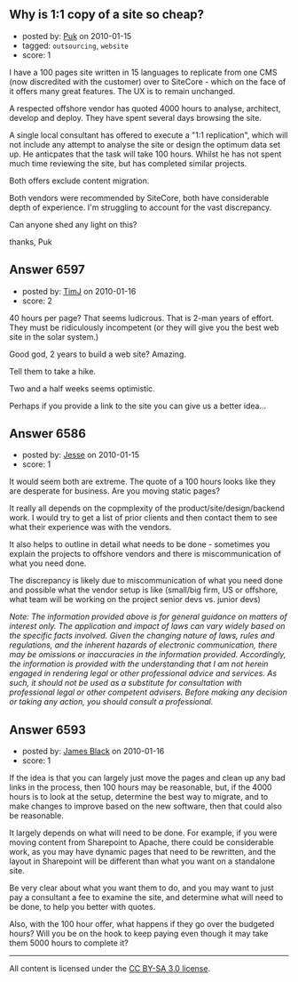 ## Why is 1:1 copy of a site so cheap?

- posted by: [Puk](https://stackexchange.com/users/-1/1859-puk) on 2010-01-15
- tagged: `outsourcing`, `website`
- score: 1

I have a 100 pages site written in 15 languages to replicate from one CMS (now discredited with the customer) over to SiteCore - which on the face of it offers many great features. The UX is to remain unchanged.

A respected offshore vendor has quoted 4000 hours to analyse, architect, develop and deploy. They have spent several days browsing the site.

A single local consultant has offered to execute a "1:1 replication", which will not include any attempt to analyse the site or design the optimum data set up. He anticpates that the task will take 100 hours. Whilst he has not spent much time reviewing the site, but has completed similar projects.

Both offers exclude content migration.

Both vendors were recommended by SiteCore, both have considerable depth of experience. I'm struggling to account for the vast discrepancy.

Can anyone shed any light on this?

thanks,
Puk


## Answer 6597

- posted by: [TimJ](https://stackexchange.com/users/-1/1172-timj) on 2010-01-16
- score: 2

40 hours per page?  That seems ludicrous.  That is 2-man years of effort.  They must be ridiculously incompetent (or they will give you the best web site in the solar system.)

Good god, 2 years to build a web site?  Amazing.  

Tell them to take a hike.  

Two and a half weeks seems optimistic.  

Perhaps if you provide a link to the site you can give us a better idea...


## Answer 6586

- posted by: [Jesse](https://stackexchange.com/users/-1/2244-jesse) on 2010-01-15
- score: 1

It would seem both are extreme.  The quote of a 100 hours looks like they are desperate for business. Are you moving static pages?

It really all depends on the copmplexity of the product/site/design/backend work. I would try to get a list of prior clients and then contact them to see what their experience was with the vendors.

It also helps to outline in detail what needs to be done - sometimes you explain the projects to offshore vendors and there is miscommunication of what you need done.

The discrepancy is likely due to miscommunication of what you need done and possible what the vendor setup is like (small/big firm, US or offshore, what team will be working on the project senior devs vs. junior devs)

*Note: The information provided above is for general guidance on matters of interest only. The application and impact of laws can vary widely based on the specific facts involved. Given the changing nature of laws, rules and regulations, and the inherent hazards of electronic communication, there may be omissions or inaccuracies in the information provided. Accordingly, the information is provided with the understanding that I am not herein engaged in rendering legal or other professional advice and services. As such, it should not be used as a substitute for consultation with professional legal or other competent advisers. Before making any decision or taking any action, you should consult a professional.*



## Answer 6593

- posted by: [James Black](https://stackexchange.com/users/-1/1074-james-black) on 2010-01-16
- score: 1

If the idea is that you can largely just move the pages and clean up any bad links in the process, then 100 hours may be reasonable, but, if the 4000 hours is to look at the setup, determine the best way to migrate, and to make changes to improve based on the new software, then that could also be reasonable.

It largely depends on what will need to be done. For example, if you were moving content from Sharepoint to Apache, there could be considerable work, as you may have dynamic pages that need to be rewritten, and the layout in Sharepoint will be different than what you want on a standalone site.

Be very clear about what you want them to do, and you may want to just pay a consultant a fee to examine the site, and determine what will need to be done, to help you better with quotes.

Also, with the 100 hour offer, what happens if they go over the budgeted hours? Will you be on the hook to keep paying even though it may take them 5000 hours to complete it?



---

All content is licensed under the [CC BY-SA 3.0 license](https://creativecommons.org/licenses/by-sa/3.0/).
